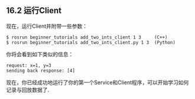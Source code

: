 ## 16.2 运行Client
现在，运行Client并附带一些参数：
```
$ rosrun beginner_tutorials add_two_ints_client 1 3     (C++)
$ rosrun beginner_tutorials add_two_ints_client.py 1 3  (Python)
```
你将会看到如下类似的信息：
```
request: x=1, y=3
sending back response: [4]
```
现在，你已经成功地运行了你的第一个Service和Client程序，可以开始学习如何记录与回放数据了.